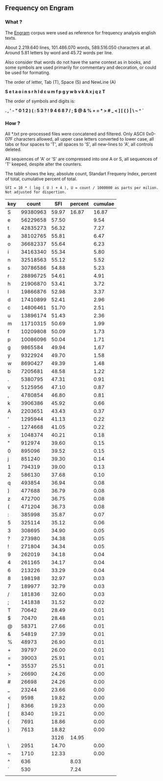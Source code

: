 ## Frequency on Engram

### What ?

The [Engram](https://engram.dev/) corpus were used as reference for frequency analysis english texts. 

About 2.219.640 lines, 101.486.070 words, 589.516.050 characters at all. 
Around 5.81 letters by word and 45.72 words per line.

Also consider that words do not have the same context as in books, and some symbols are used primarily for commentary and decoration, or could be used for formating.

The order of letter, Tab (T), Space (S) and NewLine (A)

**S e t a o i n s r h l d c u m f p g y w b v k A x j q z T**

The order of symbols and digits is:

**. , ' - " 0 1 2 ) ( : 5 3 ? ! 9 4 6 8 7 / ; $ @ & % + = * > # _ < ] [ { } | \ ~ ^ `**

### How ?

All *.txt pre-processed files were concatened and filtered. Only ASCII 0x0-07F characters allowed, all upper case letters converted to lower case, all tabs or four spaces to 'T', all spaces to 'S', all new-lines to 'A', all controls deleted. 

All sequences of 'A' or 'S' are compressed into one A or S, all sequences of 'T' keeped, despite alter the counters.

The table shows the key, absolute count, Standart Frequeny Index, percent of total, cumulative percent of total. 

    SFI = 10 * ( log ( U ) + 4 ), U = count / 1000000 as parts per milion. Not adjusted for dispertion.

| key | count | SFI | percent | cumulae |
| --- | --- | --- | --- | --- |
| S | 99380963 | 59.97 | 16.87 | 16.87 |
| e | 56229658 | 57.50 |  | 9.54 | 26.41 |
| t | 42835273 | 56.32 |  | 7.27 | 33.68 |
| a | 38102765 | 55.81 |  | 6.47 | 40.15 |
| o | 36682337 | 55.64 |  | 6.23 | 46.38 |
| i | 34163340 | 55.34 |  | 5.80 | 52.18 |
| n | 32518563 | 55.12 |  | 5.52 | 57.70 |
| s | 30786586 | 54.88 |  | 5.23 | 62.93 |
| r | 28896725 | 54.61 |  | 4.91 | 67.84 |
| h | 21906870 | 53.41 |  | 3.72 | 71.56 |
| l | 19866876 | 52.98 |  | 3.37 | 74.93 |
| d | 17410899 | 52.41 |  | 2.96 | 77.89 |
| c | 14806461 | 51.70 |  | 2.51 | 80.40 |
| u | 13896174 | 51.43 |  | 2.36 | 82.76 |
| m | 11710315 | 50.69 |  | 1.99 | 84.75 |
| f | 10209808 | 50.09 |  | 1.73 | 86.48 |
| p | 10086096 | 50.04 |  | 1.71 | 88.19 |
| g | 9865584 | 49.94 |  | 1.67 | 89.86 |
| y | 9322924 | 49.70 |  | 1.58 | 91.44 |
| w | 8690427 | 49.39 |  | 1.48 | 92.92 |
| b | 7205681 | 48.58 |  | 1.22 | 94.14 |
| . | 5380795 | 47.31 |  | 0.91 | 95.05 |
| v | 5125956 | 47.10 |  | 0.87 | 95.92 |
| , | 4780854 | 46.80 |  | 0.81 | 96.73 |
| k | 3906386 | 45.92 |  | 0.66 | 97.39 |
| A | 2203651 | 43.43 |  | 0.37 | 97.76 |
| ' | 1295944 | 41.13 |  | 0.22 | 97.98 |
| - | 1274668 | 41.05 |  | 0.22 | 98.20 |
| x | 1048374 | 40.21 |  | 0.18 | 98.38 |
| " | 912974 | 39.60 |  | 0.15 | 98.53 |
| 0 | 895096 | 39.52 |  | 0.15 | 98.68 |
| j | 851240 | 39.30 |  | 0.14 | 98.82 |
| 1 | 794319 | 39.00 |  | 0.13 | 98.95 |
| 2 | 586130 | 37.68 |  | 0.10 | 99.05 |
| q | 493854 | 36.94 |  | 0.08 | 99.13 |
| ) | 477688 | 36.79 |  | 0.08 | 99.21 |
| z | 472700 | 36.75 |  | 0.08 | 99.29 |
| ( | 471204 | 36.73 |  | 0.08 | 99.37 |
| : | 385998 | 35.87 |  | 0.07 | 99.44 |
| 5 | 325114 | 35.12 |  | 0.06 | 99.50 |
| 3 | 308695 | 34.90 |  | 0.05 | 99.55 |
| ? | 273980 | 34.38 |  | 0.05 | 99.60 |
| ! | 271804 | 34.34 |  | 0.05 | 99.65 |
| 9 | 262019 | 34.18 |  | 0.04 | 99.69 |
| 4 | 261165 | 34.17 |  | 0.04 | 99.73 |
| 6 | 213226 | 33.29 |  | 0.04 | 99.77 |
| 8 | 198198 | 32.97 |  | 0.03 | 99.80 |
| 7 | 189977 | 32.79 |  | 0.03 | 99.83 |
| / | 181836 | 32.60 |  | 0.03 | 99.86 |
| ; | 141838 | 31.52 |  | 0.02 | 99.88 |
| T | 70642 | 28.49 |  | 0.01 | 99.89 |
| $ | 70470 | 28.48 |  | 0.01 | 99.90 |
| @ | 58371 | 27.66 |  | 0.01 | 99.91 |
| & | 54819 | 27.39 |  | 0.01 | 99.92 |
| % | 48973 | 26.90 |  | 0.01 | 99.93 |
| + | 39797 | 26.00 |  | 0.01 | 99.94 |
| = | 39003 | 25.91 |  | 0.01 | 99.95 |
| * | 35537 | 25.51 |  | 0.01 | 99.96 |
| > | 26690 | 24.26 |  | 0.00 | 99.96 |
| # | 26698 | 24.26 |  | 0.00 | 99.96 |
| _ | 23244 | 23.66 |  | 0.00 | 99.96 |
| < | 9598 | 19.82 |  | 0.00 | 99.96 |
| ] | 8366 | 19.23 |  | 0.00 | 99.96 |
| [ | 8340 | 19.21 |  | 0.00 | 99.96 |
| { | 7691 | 18.86 |  | 0.00 | 99.96 |
| } | 7613 | 18.82 |  | 0.00 | 99.96 |
| | | 3126 | 14.95 |  | 0.00 | 99.96 |
| \ | 2951 | 14.70 |  | 0.00 | 99.96 |
| ~ | 1710 | 12.33 |  | 0.00 | 99.96 |
| ^ | 636 |  | 8.03 |  | 0.00 | 99.96 |
| ` | 530 |  | 7.24 |  | 0.00 | 99.96 |
| | | | |
